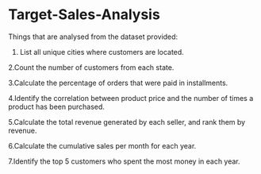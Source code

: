 # Target-Sales-Analysis

Things that are analysed from the dataset provided:

1. List all unique cities where customers are located.
   
2.Count the number of customers from each state.

3.Calculate the percentage of orders that were paid in installments.

4.Identify the correlation between product price and the number of times a product has been purchased.

5.Calculate the total revenue generated by each seller, and rank them by revenue.

6.Calculate the cumulative sales per month for each year.

7.Identify the top 5 customers who spent the most money in each year.

